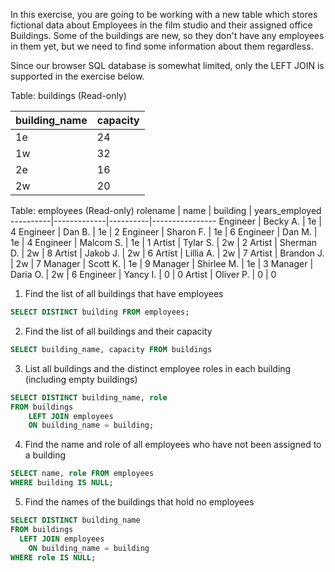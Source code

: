 In this exercise, you are going to be working with a new table which stores fictional data about Employees in the film studio and their assigned office Buildings. Some of the buildings are new, so they don't have any employees in them yet, but we need to find some information about them regardless.

Since our browser SQL database is somewhat limited, only the LEFT JOIN is supported in the exercise below.

Table: buildings (Read-only)

| building_name | capacity |
|-----------------|----------|
| 1e            | 24       |
| 1w            | 32       |
| 2e            | 16       |
| 2w            | 20       |

Table: employees (Read-only)
rolename  | name        | building | years_employed
----------|-------------|----------|----------------
Engineer  | Becky A.    | 1e       | 4
Engineer  | Dan B.      | 1e       | 2
Engineer  | Sharon F.   | 1e       | 6
Engineer  | Dan M.      | 1e       | 4
Engineer  | Malcom S.   | 1e       | 1
Artist    | Tylar S.    | 2w       | 2
Artist    | Sherman D.  | 2w       | 8
Artist    | Jakob J.    | 2w       | 6
Artist    | Lillia A.   | 2w       | 7
Artist    | Brandon J.  | 2w       | 7
Manager   | Scott K.    | 1e       | 9
Manager   | Shirlee M.  | 1e       | 3
Manager   | Daria O.    | 2w       | 6
Engineer  | Yancy I.    | 0        | 0
Artist    | Oliver P.   | 0        | 0
1. Find the list of all buildings that have employees 
```sql
SELECT DISTINCT building FROM employees;
```
2. Find the list of all buildings and their capacity
```sql
SELECT building_name, capacity FROM buildings
```
3. List all buildings and the distinct employee roles in each building (including empty buildings)
```sql
SELECT DISTINCT building_name, role 
FROM buildings 
    LEFT JOIN employees
    ON building_name = building;
```
4. Find the name and role of all employees who have not been assigned to a building
```sql
SELECT name, role FROM employees
WHERE building IS NULL;
```
5. Find the names of the buildings that hold no employees
```sql
SELECT DISTINCT building_name
FROM buildings 
  LEFT JOIN employees
    ON building_name = building
WHERE role IS NULL;
```